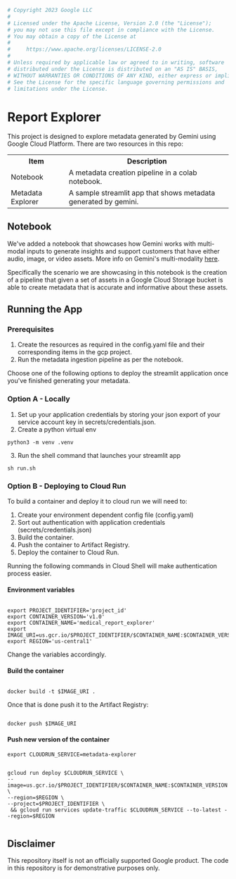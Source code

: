 ```python
# Copyright 2023 Google LLC
#
# Licensed under the Apache License, Version 2.0 (the "License");
# you may not use this file except in compliance with the License.
# You may obtain a copy of the License at
#
#     https://www.apache.org/licenses/LICENSE-2.0
#
# Unless required by applicable law or agreed to in writing, software
# distributed under the License is distributed on an "AS IS" BASIS,
# WITHOUT WARRANTIES OR CONDITIONS OF ANY KIND, either express or implied.
# See the License for the specific language governing permissions and
# limitations under the License.
```
# Report Explorer

This project is designed to explore metadata generated by Gemini using Google Cloud Platform. There are two resources in this repo: 

<table>
<tr>
    <th style="text-align: center;">Item</th>
    <th style="text-align: center;">Description</th>
</tr>
<tr> 
    <td> Notebook</td>
    <td> A metadata creation pipeline in a colab notebook.</td>
</tr>
<tr> 
    <td> Metadata Explorer</td>
    <td> A sample streamlit app that shows metadata generated by gemini.</td>
</tr>

<tr></tr>
</table>

## Notebook

We've added a notebook that showcases how Gemini works with multi-modal inputs to generate insights and support customers that have either audio, image, or video assets. More info on Gemini's multi-modality [here](https://cloud.google.com/use-cases/multimodal-ai?hl=en).

Specifically the scenario we are showcasing in this notebook is the creation of a pipeline that given a set of assets in a Google Cloud Storage bucket is able to create metadata that is accurate and informative about these assets.

## Running the App

### Prerequisites

1. Create the resources as required in the config.yaml file and their corresponding items in the gcp project.
2. Run the metadata ingestion pipeline as per the notebook.

Choose one of the following options to deploy the streamlit application once you've finished generating your metadata.

### Option A - Locally

1. Set up your application credentials by storing your json export of your service account key in secrets/credentials.json.
2. Create a python virtual env
```shell
python3 -m venv .venv
```
3. Run the shell command that launches your streamlit app
```shell
sh run.sh
```

### Option B - Deploying to Cloud Run

To build a container and deploy it to cloud run we will need to: 

1. Create your environment dependent config file (config.yaml)
2. Sort out authentication with application credentials (secrets/credentials.json)
3. Build the container.
4. Push the container to Artifact Registry.
5. Deploy the container to Cloud Run.

Running the following commands in Cloud Shell will make authentication process easier.

#### Environment variables

```shell

export PROJECT_IDENTIFIER='project_id'
export CONTAINER_VERSION='v1.0'
export CONTAINER_NAME='medical_report_explorer'
export IMAGE_URI=us.gcr.io/$PROJECT_IDENTIFIER/$CONTAINER_NAME:$CONTAINER_VERSION
export REGION='us-central1'

```

Change the variables accordingly.

#### Build the container
```shell

docker build -t $IMAGE_URI .

```
Once that is done push it to the Artifact Registry: 

```shell

docker push $IMAGE_URI

```

#### Push new version of the container

```shell
export CLOUDRUN_SERVICE=metadata-explorer
```

```shell

gcloud run deploy $CLOUDRUN_SERVICE \
--image=us.gcr.io/$PROJECT_IDENTIFIER/$CONTAINER_NAME:$CONTAINER_VERSION \
--region=$REGION \
--project=$PROJECT_IDENTIFIER \
 && gcloud run services update-traffic $CLOUDRUN_SERVICE --to-latest --region=$REGION
 
```

## Disclaimer

This repository itself is not an officially supported Google product. The code in this repository is for demonstrative purposes only.